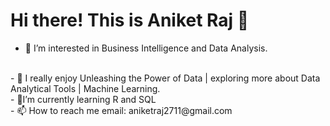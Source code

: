 # Hi there! This is Aniket Raj 👋 



 - 👀 I’m interested in Business Intelligence and Data Analysis.<br>
 <br>
 - 🌱 I really enjoy Unleashing the Power of Data | exploring more about Data Analytical Tools | Machine Learning.
<br>
 - 💪I’m currently learning R and SQL
 <br>
 - 📫 How to reach me email: aniketraj2711@gmail.com
<!--
**Aniket-Raj7/Aniket-Raj7** is a ✨ _special_ ✨ repository because its `README.md` (this file) appears on your GitHub profile.

Here are some ideas to get you started:

- 🔭 I’m currently working on ...
- 🌱 I’m currently learning ...
- 👯 I’m looking to collaborate on ...
- 🤔 I’m looking for help with ...
- 💬 Ask me about ...
- 📫 How to reach me: ...
- 😄 Pronouns: ...
- ⚡ Fun fact: ...
-->
